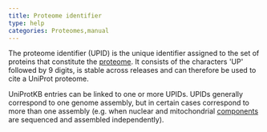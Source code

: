 ```yaml
---
title: Proteome identifier
type: help
categories: Proteomes,manual
---
```


The proteome identifier (UPID) is the unique identifier assigned to the set of proteins that constitute the [proteome](https://www.uniprot.org/help/proteomes_manual). It consists of the characters 'UP' followed by 9 digits, is stable across releases and can therefore be used to cite a UniProt proteome.

UniProtKB entries can be linked to one or more UPIDs. UPIDs generally correspond to one genome assembly, but in certain cases correspond to more than one assembly (e.g. when nuclear and mitochondrial [components](https://www.uniprot.org/help/proteome_component) are sequenced and assembled independently).
